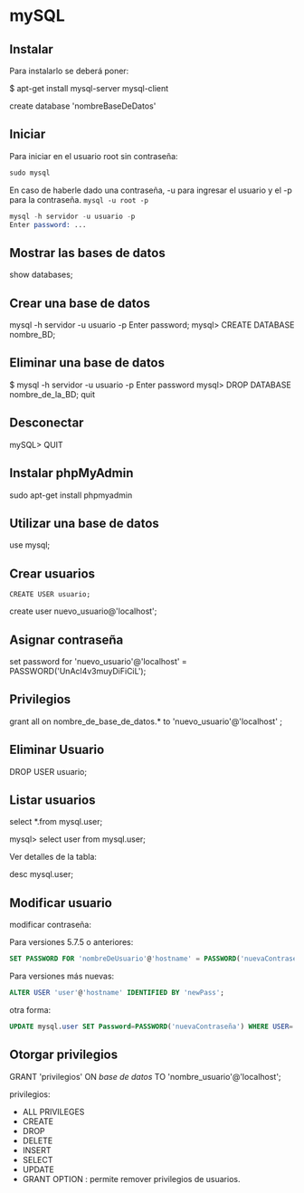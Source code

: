 # mySQL

## Instalar

Para instalarlo se deberá poner:

 $ apt-get install mysql-server mysql-client

create database 'nombreBaseDeDatos'

## Iniciar

Para iniciar en el usuario root sin contraseña:

```s
sudo mysql
```

En caso de haberle dado una contraseña, -u para ingresar el usuario y el -p para la contraseña. `mysql -u root -p`

```s
mysql -h servidor -u usuario -p
Enter password: ...
```

## Mostrar las bases de datos

show databases;

## Crear una base de datos

mysql -h servidor -u usuario -p
Enter password;
mysql> CREATE DATABASE nombre_BD;

## Eliminar una base de datos

$ mysql -h servidor -u usuario -p
Enter password
mysql> DROP DATABASE nombre_de_la_BD;
quit

## Desconectar

mySQL> QUIT

## Instalar phpMyAdmin

sudo apt-get install phpmyadmin

## Utilizar una base de datos

use mysql;

## Crear usuarios

`CREATE USER usuario;`

create user nuevo_usuario@'localhost';

## Asignar contraseña

set password for 'nuevo_usuario'@'localhost' = PASSWORD('UnAcl4v3muyDiFiCiL');

## Privilegios

grant all on nombre_de_base_de_datos.* to 'nuevo_usuario'@'localhost' ;

## Eliminar Usuario

DROP USER usuario;

## Listar usuarios

select *.from mysql.user;

mysql> select user from mysql.user;

Ver detalles de la tabla:

desc mysql.user;

## Modificar usuario

modificar contraseña:

Para versiones 5.7.5 o anteriores:

```SQL
SET PASSWORD FOR 'nombreDeUsuario'@'hostname' = PASSWORD('nuevaContraseña');
```

Para versiones más nuevas:

```SQL
ALTER USER 'user'@'hostname' IDENTIFIED BY 'newPass';
```

otra forma:

```SQL
UPDATE mysql.user SET Password=PASSWORD('nuevaContraseña') WHERE USER='nombreDeUsuario' AND Host='hostname';
```

## Otorgar privilegios

GRANT 'privilegios' ON *base de datos* TO 'nombre_usuario'@'localhost';

privilegios:

- ALL PRIVILEGES
- CREATE
- DROP
- DELETE
- INSERT
- SELECT
- UPDATE
- GRANT OPTION : permite remover privilegios de usuarios.
